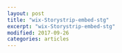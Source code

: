 ```yaml
---
layout: post
title: "wix-Storystrip-embed-stg"
excerpt: "wix-Storystrip-embed-stg"
modified: 2017-09-26
categories: articles
---
```

<div class="apester-strip" is-mobile-only="false" data-channel-tokens="5fa7c1e7b7b8fc590534e9e6" item-shape="round" item-size="medium" strip-background="transparent" thumbnails-stroke-color="rgb(264, 46, 61)"  header-font-family="Lato"  header-provider="system"  header-font-size="18"  header-font-color="rgba(0,0,0,1)"  header-font-weight="400"  header-ltr="true"  top-border-width="0"  top-border-color="rgba(0, 0, 0, 1)"  bottom-border-width="0"  bottom-border-color="rgba(0, 0, 0, 1)"  data-fast-strip="true"></div><script async src="https://static.stg.apester.com/js/sdk/latest/apester-sdk.js"></script>
<br>
<div class="apester-media" data-media-id="5fa91b755df53a4ca48f2492" style=״width:400px;" height="376"></div><script async src="https://static.apester.com/js/sdk/latest/apester-sdk.js"></script>

